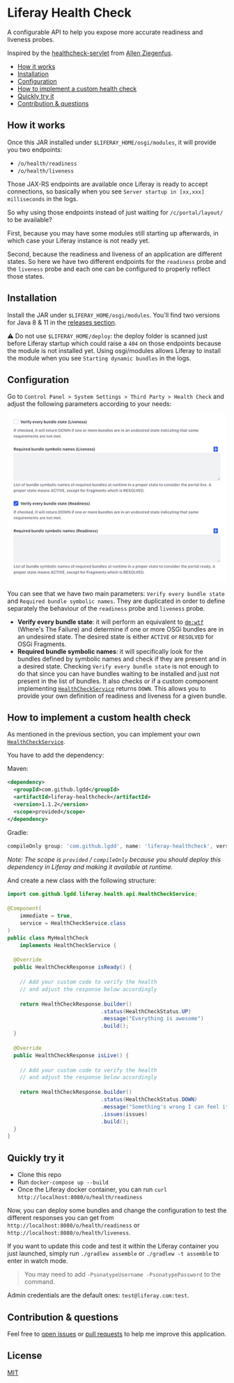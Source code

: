 # Liferay Health Check

A configurable API to help you expose more accurate readiness and liveness probes. 

Inspired by the [healthcheck-servlet](https://github.com/allen-ziegenfus/healthcheck-servlet) from [Allen Ziegenfus](https://github.com/allen-ziegenfus). 

- [How it works](#how-it-works)
- [Installation](#installation)
- [Configuration](#configuration)
- [How to implement a custom health check](#how-to-implement-a-custom-health-check)
- [Quickly try it](#quickly-try-it)
- [Contribution & questions](#contribution--questions)

## How it works

Once this JAR installed under `$LIFERAY_HOME/osgi/modules`, it will provide you two endpoints:

- `/o/health/readiness`
- `/o/health/liveness`

Those JAX-RS endpoints are available once Liferay is ready to accept connections, so basically when you see `Server startup in [xx,xxx] milliseconds` in the logs.

So why using those endpoints instead of just waiting for `/c/portal/layout/` to be available?
 
First, because you may have some modules still starting up afterwards, in which case your Liferay instance is not ready yet.

Second, because the readiness and liveness of an application are different states.
So here we have two different endpoints for the `readiness` probe and the `liveness` probe and each one can be configured to properly reflect those states.

## Installation

Install the JAR under `$LIFERAY_HOME/osgi/modules`. You'll find two versions for Java 8 & 11 in the [releases section](https://github.com/lgdd/liferay-healthcheck/releases).

⚠️ Do not use `$LIFERAY_HOME/deploy`: the deploy folder is scanned just before Liferay startup which could raise a `404` on those endpoints because the module is not installed yet.
Using osgi/modules allows Liferay to install the module when you see `Starting dynamic bundles` in the logs.

## Configuration

Go to `Control Panel > System Settings > Third Party > Health Check` and adjust the following parameters according to your needs:

![config](docs/config-preview.jpg)

You can see that we have two main parameters: `Verify every bundle state` and `Required bundle symbolic names`.
They are duplicated in order to define separately the behaviour of the `readiness` probe and `liveness` probe.

- __Verify every bundle state__: it will perform an equivalent to [`dm:wtf`](https://github.com/apache/felix-dev/blob/master/dependencymanager/org.apache.felix.dependencymanager.shell/src/org/apache/felix/dm/shell/DMCommand.java#L551) (Where's The Failure) and determine if one or more OSGi bundles are in an undesired state.
The desired state is either `ACTIVE` or `RESOLVED` for OSGi Fragments.
- __Required bundle symbolic names__: it will specifically look for the bundles defined by symbolic names and check if they are present and in a desired state.
Checking `Verify every bundle state` is not enough to do that since you can have bundles waiting to be installed and just not present in the list of bundles.
It also checks or if a custom component implementing [`HealthCheckService`](https://github.com/lgdd/liferay-healthcheck/blob/master/src/main/java/com/github/lgdd/liferay/health/api/HealthCheckService.java) returns `DOWN`.
This allows you to provide your own definition of readiness and liveness for a given bundle. 

## How to implement a custom health check

As mentioned in the previous section, you can implement your own [`HealthCheckService`](https://github.com/lgdd/liferay-healthcheck/blob/master/src/main/java/com/github/lgdd/liferay/health/api/HealthCheckService.java).

You have to add the dependency:

Maven:
```xml
<dependency>
  <groupId>com.github.lgdd</groupId>
  <artifactId>liferay-healthcheck</artifactId>
  <version>1.1.2</version>
  <scope>provided</scope>
</dependency>
```

Gradle:
```groovy
compileOnly group: 'com.github.lgdd', name: 'liferay-healthcheck', version: '1.1.2'
```

*Note: The scope is `provided` / `compileOnly` because you should deploy this dependency in Liferay and making it available at runtime.*

And create a new class with the following structure:

```java
import com.github.lgdd.liferay.health.api.HealthCheckService;

@Component(
    immediate = true,
    service = HealthCheckService.class
)
public class MyHealthCheck
    implements HealthCheckService {

  @Override
  public HealthCheckResponse isReady() {

    // Add your custom code to verify the health
    // and adjust the response below accordingly

    return HealthCheckResponse.builder()
                              .status(HealthCheckStatus.UP)
                              .message("Everything is awesome")
                              .build();
  }

  @Override
  public HealthCheckResponse isLive() {

    // Add your custom code to verify the health
    // and adjust the response below accordingly

    return HealthCheckResponse.builder()
                              .status(HealthCheckStatus.DOWN)
                              .message("Something's wrong I can feel it")
                              .issues(issues)
                              .build();
  }
}
```

## Quickly try it

- Clone this repo
- Run `docker-compose up --build`
- Once the Liferay docker container, you can run `curl http://localhost:8080/o/health/readiness`

Now, you can deploy some bundles and change the configuration to test the different responses you can get from `http://localhost:8080/o/health/readiness` or `http://localhost:8080/o/health/liveness`.

If you want to update this code and test it within the Liferay container you just launched, simply run `./gradlew assemble` or `./gradlew -t assemble` to enter in watch mode.
> You may need to add `-PsonatypeUsername -PsonatypePassword` to the command.

Admin credentials are the default ones: `test@liferay.com:test`. 

## Contribution & questions

Feel free to [open issues](https://github.com/lgdd/liferay-healthcheck/issues/new) or [pull requests](https://github.com/lgdd/liferay-healthcheck/compare) to help me improve this application.

## License

[MIT](LICENSE)
